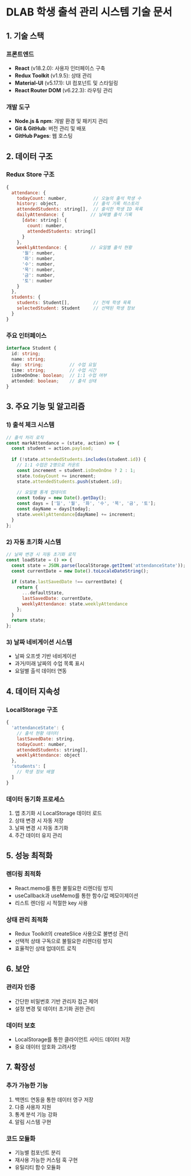 # DLAB 학생 출석 관리 시스템 기술 문서

## 1. 기술 스택

### 프론트엔드
- **React** (v18.2.0): 사용자 인터페이스 구축
- **Redux Toolkit** (v1.9.5): 상태 관리
- **Material-UI** (v5.17.1): UI 컴포넌트 및 스타일링
- **React Router DOM** (v6.22.3): 라우팅 관리

### 개발 도구
- **Node.js & npm**: 개발 환경 및 패키지 관리
- **Git & GitHub**: 버전 관리 및 배포
- **GitHub Pages**: 웹 호스팅

## 2. 데이터 구조

### Redux Store 구조
```javascript
{
  attendance: {
    todayCount: number,          // 오늘의 출석 학생 수
    history: object,             // 출석 기록 히스토리
    attendedStudents: string[],  // 출석한 학생 ID 목록
    dailyAttendance: {          // 날짜별 출석 기록
      [date: string]: {
        count: number,
        attendedStudents: string[]
      }
    },
    weeklyAttendance: {         // 요일별 출석 현황
      '월': number,
      '화': number,
      '수': number,
      '목': number,
      '금': number,
      '토': number
    }
  },
  students: {
    students: Student[],         // 전체 학생 목록
    selectedStudent: Student     // 선택된 학생 정보
  }
}
```

### 주요 인터페이스
```typescript
interface Student {
  id: string;
  name: string;
  day: string;          // 수업 요일
  time: string;         // 수업 시간
  isOneOnOne: boolean;  // 1:1 수업 여부
  attended: boolean;    // 출석 상태
}
```

## 3. 주요 기능 및 알고리즘

### 1) 출석 체크 시스템
```javascript
// 출석 처리 로직
const markAttendance = (state, action) => {
  const student = action.payload;
  
  if (!state.attendedStudents.includes(student.id)) {
    // 1:1 수업은 2명으로 카운트
    const increment = student.isOneOnOne ? 2 : 1;
    state.todayCount += increment;
    state.attendedStudents.push(student.id);
    
    // 요일별 통계 업데이트
    const today = new Date().getDay();
    const days = ['일', '월', '화', '수', '목', '금', '토'];
    const dayName = days[today];
    state.weeklyAttendance[dayName] += increment;
  }
};
```

### 2) 자동 초기화 시스템
```javascript
// 날짜 변경 시 자동 초기화 로직
const loadState = () => {
  const state = JSON.parse(localStorage.getItem('attendanceState'));
  const currentDate = new Date().toLocaleDateString();
  
  if (state.lastSavedDate !== currentDate) {
    return {
      ...defaultState,
      lastSavedDate: currentDate,
      weeklyAttendance: state.weeklyAttendance
    };
  }
  return state;
};
```

### 3) 날짜 네비게이션 시스템
- 날짜 오프셋 기반 네비게이션
- 과거/미래 날짜의 수업 목록 표시
- 요일별 출석 데이터 연동

## 4. 데이터 지속성

### LocalStorage 구조
```javascript
{
  'attendanceState': {
    // 출석 현황 데이터
    lastSavedDate: string,
    todayCount: number,
    attendedStudents: string[],
    weeklyAttendance: object
  },
  'students': [
    // 학생 정보 배열
  ]
}
```

### 데이터 동기화 프로세스
1. 앱 초기화 시 LocalStorage 데이터 로드
2. 상태 변경 시 자동 저장
3. 날짜 변경 시 자동 초기화
4. 주간 데이터 유지 관리

## 5. 성능 최적화

### 렌더링 최적화
- React.memo를 통한 불필요한 리렌더링 방지
- useCallback과 useMemo를 통한 함수/값 메모이제이션
- 리스트 렌더링 시 적절한 key 사용

### 상태 관리 최적화
- Redux Toolkit의 createSlice 사용으로 불변성 관리
- 선택적 상태 구독으로 불필요한 리렌더링 방지
- 효율적인 상태 업데이트 로직

## 6. 보안

### 관리자 인증
- 간단한 비밀번호 기반 관리자 접근 제어
- 설정 변경 및 데이터 초기화 권한 관리

### 데이터 보호
- LocalStorage를 통한 클라이언트 사이드 데이터 저장
- 중요 데이터 암호화 고려사항

## 7. 확장성

### 추가 가능한 기능
1. 백엔드 연동을 통한 데이터 영구 저장
2. 다중 사용자 지원
3. 통계 분석 기능 강화
4. 알림 시스템 구현

### 코드 모듈화
- 기능별 컴포넌트 분리
- 재사용 가능한 커스텀 훅 구현
- 유틸리티 함수 모듈화 